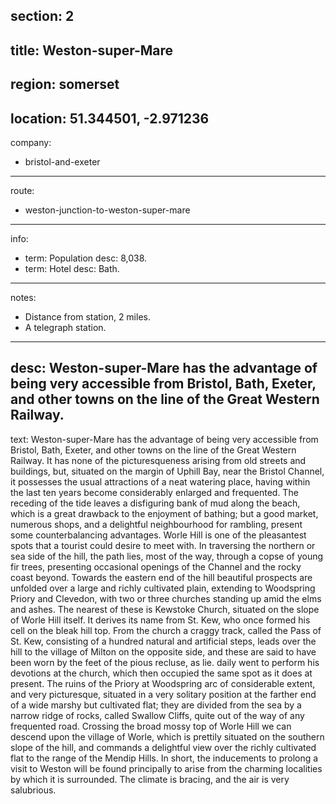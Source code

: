section: 2
----
title: Weston-super-Mare
----
region: somerset
----
location: 51.344501, -2.971236
----
company:
- bristol-and-exeter
----
route:
- weston-junction-to-weston-super-mare
----
info:
- term: Population
  desc: 8,038.
- term: Hotel
  desc: Bath.
----
notes:
- Distance from station, 2 miles.
- A telegraph station.
----
desc: Weston-super-Mare has the advantage of being very accessible from Bristol, Bath, Exeter, and other towns on the line of the Great Western Railway.
----
text: Weston-super-Mare has the advantage of being very accessible from Bristol, Bath, Exeter, and other towns on the line of the Great Western Railway. It has none of the picturesqueness arising from old streets and buildings, but, situated on the margin of Uphill Bay, near the Bristol Channel, it possesses the usual attractions of a neat watering place, having within the last ten years become considerably enlarged and frequented. The receding of the tide leaves a disfiguring bank of mud along the beach, which is a great drawback to the enjoyment of bathing; but a good market, numerous shops, and a delightful neighbourhood for rambling, present some counterbalancing advantages. Worle Hill is one of the pleasantest spots that a tourist could desire to meet with. In traversing the northern or sea side of the hill, the path lies, most of the way, through a copse of young fir trees, presenting occasional openings of the Channel and the rocky coast beyond. Towards the eastern end of the hill beautiful prospects are unfolded over a large and richly cultivated plain, extending to Woodspring Priory and Clevedon, with two or three churches standing up amid the elms and ashes. The nearest of these is Kewstoke Church, situated on the slope of Worle Hill itself. It derives its name from St. Kew, who once formed his cell on the bleak hill top. From the church a craggy track, called the Pass of St. Kew, consisting of a hundred natural and artificial steps, leads over the hill to the village of Milton on the opposite side, and these are said to have been worn by the feet of the pious recluse, as lie. daily went to perform his devotions at the church, which then occupied the same spot as it does at present. The ruins of the Priory at Woodspring arc of considerable extent, and very picturesque, situated in a very solitary position at the farther end of a wide marshy but cultivated flat; they are divided from the sea by a narrow ridge of rocks, called Swallow Cliffs, quite out of the way of any frequented road. Crossing the broad mossy top of Worle Hill we can descend upon the village of Worle, which is prettily situated on the southern slope of the hill, and commands a delightful view over the richly cultivated flat to the range of the Mendip Hills. In short, the inducements to prolong a visit to Weston will be found principally to arise from the charming localities by which it is surrounded. The climate is bracing, and the air is very salubrious.
